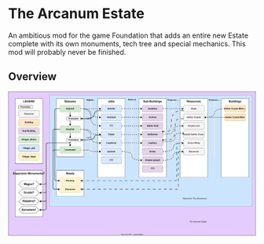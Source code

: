# The Arcanum Estate

An ambitious mod for the game Foundation that adds an entire new Estate complete with its own monuments, tech tree and special mechanics. This mod will probably never be finished.

## Overview
![An overview of the mod.](./metadata/overview_diagram.drawio.svg)
